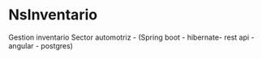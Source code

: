 # NsInventario
Gestion inventario Sector automotriz - (Spring boot - hibernate- rest api - angular - postgres)
